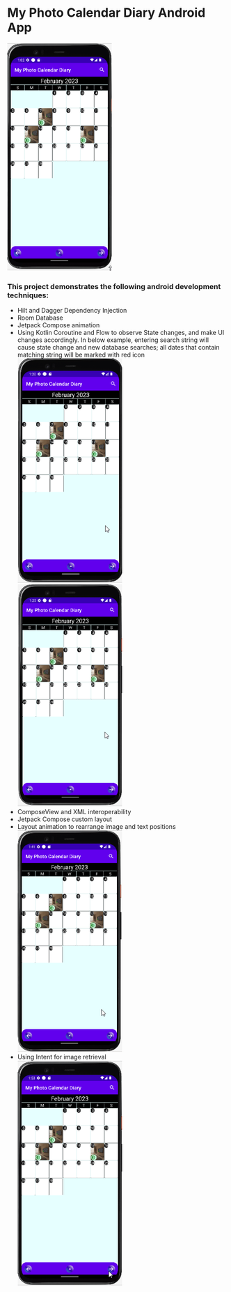 # My Photo Calendar Diary Android App
<img src="readme/swipe_animation.gif" alt="My Photo Calendar Diary" width="240" />

### This project demonstrates the following android development techniques:

* Hilt and Dagger Dependency Injection
* Room Database
* Jetpack Compose animation
* Using Kotlin Coroutine and Flow to observe State changes, and make UI changes accordingly. In below example, entering search string will cause state change and new database searches; all dates that contain matching string will be marked with red icon<br />
  <img src="readme/search_1.gif" alt="Search Demo" width="240" />   <img src="readme/search_2.gif" alt="Search Demo" width="240" />
* ComposeView and XML interoperability
* Jetpack Compose custom layout
* Layout animation to rearrange image and text positions<br />
  <img src="readme/custom_layout.gif" alt="Custom Layout" width="240" />
* Using Intent for image retrieval<br />
  <img src="readme/image_retrieve.gif" alt="Image Retrieve" width="240" />


